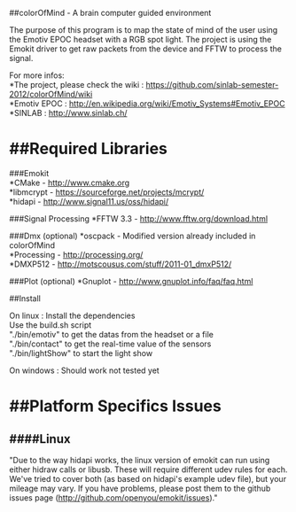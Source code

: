 ##colorOfMind - A brain computer guided environment


The purpose of this program is to map the state of mind of the user using the Emotiv EPOC headset with a RGB spot light.
The project is using the Emokit driver to get raw packets from the device and FFTW to process the signal.

For more infos:  
*The project, please check the wiki : https://github.com/sinlab-semester-2012/colorOfMind/wiki  
*Emotiv EPOC : http://en.wikipedia.org/wiki/Emotiv_Systems#Emotiv_EPOC  
*SINLAB : http://www.sinlab.ch/  


##Required Libraries
==================

###Emokit  
*CMake - http://www.cmake.org  
*libmcrypt - https://sourceforge.net/projects/mcrypt/  
*hidapi - http://www.signal11.us/oss/hidapi/  

###Signal Processing
*FFTW 3.3 - http://www.fftw.org/download.html  

###Dmx (optional)
*oscpack - Modified version already included in colorOfMind  
*Processing - http://processing.org/  
*DMXP512 - http://motscousus.com/stuff/2011-01_dmxP512/  

###Plot (optional)
*Gnuplot - http://www.gnuplot.info/faq/faq.html


##Install

On linux :
Install the dependencies  
Use the build.sh script  
"./bin/emotiv" to get the datas from the headset or a file  
"./bin/contact" to get the real-time value of the sensors  
"./bin/lightShow" to start the light show  

On windows :
Should work not tested yet

##Platform Specifics Issues
=========================

####Linux
-----

"Due to the way hidapi works, the linux version of emokit can run using
either hidraw calls or libusb. These will require different udev rules
for each. We've tried to cover both (as based on hidapi's example udev
file), but your mileage may vary. If you have problems, please post
them to the github issues page (http://github.com/openyou/emokit/issues)."
